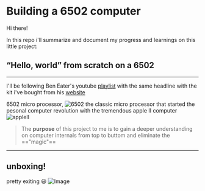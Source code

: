 # Building a 6502 computer
Hi there!

In this repo i'll summarize and document my progress and learnings on this little project:

## **“Hello, world” from scratch on a 6502**
---

I'll be following Ben Eater's youtube [playlist](https://www.youtube.com/watch?v=LnzuMJLZRdU&list=PLowKtXNTBypFbtuVMUVXNR0z1mu7dp7eH&index=1) with the same headline with the kit i've bought from his [website](https://eater.net/6502)

6502 micro processor, ![6502](https://assets.rebelmouse.io/eyJhbGciOiJIUzI1NiIsInR5cCI6IkpXVCJ9.eyJpbWFnZSI6Imh0dHBzOi8vYXNzZXRzLnJibC5tcy8yNTYyODU5MS9vcmlnaW4uanBnIiwiZXhwaXJlc19hdCI6MTY4MTM0MzA0Nn0.HDnx8pVZ9E312XUsN1hn1_0vDQ4DWunPXDjNpNwpqT0/img.jpg?width=980) the classic micro processor that started the pesonal computer revolution with the tremendous apple II computer ![appleII](https://images.all-free-download.com/images/graphiclarge/apple_ii_564638.jpg)

 > The **purpose** of this project to me is to gain a deeper  understanding on computer internals from top to buttom and eliminate the =="magic"== 
------
## unboxing!
pretty exiting :smiley: ![Image](https://user-images.githubusercontent.com/24626396/181089938-741192fd-5eaa-4490-9b9f-cbb9de933f87.jpeg)

